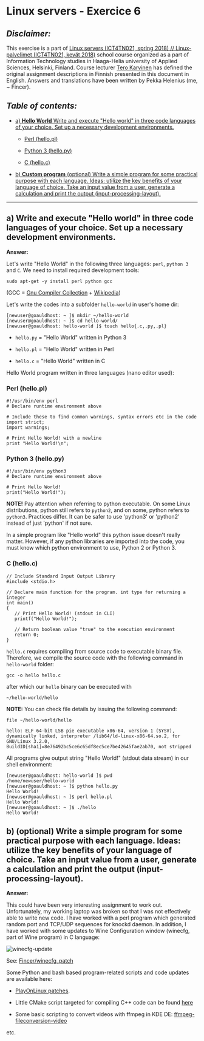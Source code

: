 Linux servers - Exercice 6
==============

*Disclaimer:*
--------------

This exercise is a part of [Linux servers (ICT4TN021, spring 2018) // Linux-palvelimet (ICT4TN021, kevät 2018)](http://www.haaga-helia.fi/fi/opinto-opas/opintojaksokuvaukset/ICT4TN021) school course organized as a part of Information Technology studies in Haaga-Helia university of Applied Sciences, Helsinki, Finland. Course lecturer [Tero Karvinen](http://terokarvinen.com/) has defined the original assignment descriptions in Finnish presented in this document in English. Answers and translations have been written by Pekka Helenius (me, ~ Fincer).

*Table of contents:*
--------------

- [a) **Hello World** Write and execute "Hello world" in three code languages of your choice. Set up a necessary development environments.](https://github.com/Fincer/linux_server_setup/blob/master/exercises/h6.md#a-write-and-execute-hello-world-in-three-code-languages-of-your-choice-set-up-a-necessary-development-environments)

    - [Perl (hello.pl)](https://github.com/Fincer/linux_server_setup/blob/master/exercises/h6.md#perl-hellopl)

    - [Python 3 (hello.py)](https://github.com/Fincer/linux_server_setup/blob/master/exercises/h6.md#python-3-hellopy)

    - [C (hello.c)](https://github.com/Fincer/linux_server_setup/blob/master/exercises/h6.md#c-helloc)

- [b) **Custom program** (optional) Write a simple program for some practical purpose with each language. Ideas: utilize the key benefits of your language of choice. Take an input value from a user, generate a calculation and print the output (input-processing-layout).](https://github.com/Fincer/linux_server_setup/blob/master/exercises/h6.md#b-optional-write-a-simple-program-for-some-practical-purpose-with-each-language-ideas-utilize-the-key-benefits-of-your-language-of-choice-take-an-input-value-from-a-user-generate-a-calculation-and-print-the-output-input-processing-layout)

--------------

**a)** Write and execute "Hello world" in three code languages of your choice. Set up a necessary development environments.
--------------

**Answer:**

Let's write "Hello World" in the following three languages: `perl`, `python 3` and `C`. We need to install required development tools:

```
sudo apt-get -y install perl python gcc
```

(GCC = [Gnu Compiler Collection](https://gcc.gnu.org/) + [Wikipedia](https://en.wikipedia.org/wiki/GNU_Compiler_Collection))

Let's write the codes into a subfolder `hello-world` in user's home dir:

```
[newuser@goauldhost: ~ ]$ mkdir ~/hello-world
[newuser@goauldhost: ~ ]$ cd hello-world/
[newuser@goauldhost: hello-world ]$ touch hello{.c,.py,.pl}
```

- `hello.py` = "Hello World" written in Python 3

- `hello.pl` = "Hello World" written in Perl

- `hello.c` = "Hello World" written in C

Hello World program written in three languages (nano editor used):

### Perl (hello.pl)

```
#!/usr/bin/env perl
# Declare runtime environment above

# Include these to find common warnings, syntax errors etc in the code
import strict;
import warnings;

# Print Hello World! with a newline
print "Hello World!\n";

```

### Python 3 (hello.py)

```
#!/usr/bin/env python3
# Declare runtime environment above

# Print Hello World!
print("Hello World!");

```

**NOTE!** Pay attention when referring to python executable. On some Linux distributions, python still refers to `python2`, and on some, python refers to `python3`. Practices differ. It can be safer to use 'python3' or 'python2' instead of just 'python' if not sure.

In a simple program like "Hello world" this python issue doesn't really matter. However, if any python libraries are imported into the code, you must know which python environment to use, Python 2 or Python 3. 

### C (hello.c)

```
// Include Standard Input Output Library
#include <stdio.h>

// Declare main function for the program. int type for returning a integer
int main()
{
   // Print Hello World! (stdout in CLI)
   printf("Hello World!");

   // Return boolean value "true" to the execution environment
   return 0;
}
```

`hello.c` requires compiling from source code to executable binary file. Therefore, we compile the source code with the following command in `hello-world` folder:

```
gcc -o hello hello.c
```

after which our `hello` binary can be executed with 

```
~/hello-world/hello
```

**NOTE:** You can check file details by issuing the following command:

```
file ~/hello-world/hello

hello: ELF 64-bit LSB pie executable x86-64, version 1 (SYSV), dynamically linked, interpreter /lib64/ld-linux-x86-64.so.2, for GNU/Linux 3.2.0, BuildID[sha1]=8e76492bc5ce6c65df8ec5ce7be42645fae2ab70, not stripped
```

All programs give output string "Hello World!" (stdout data stream) in our shell environment:

```
[newuser@goauldhost: hello-world ]$ pwd
/home/newuser/hello-world
[newuser@goauldhost: ~ ]$ python hello.py
Hello World!
[newuser@goauldhost: ~ ]$ perl hello.pl
Hello World!
[newuser@goauldhost: ~ ]$ ./hello
Hello World!
```

**b)** (optional) Write a simple program for some practical purpose with each language. Ideas: utilize the key benefits of your language of choice. Take an input value from a user, generate a calculation and print the output (input-processing-layout).
--------------

**Answer:**

This could have been very interesting assignment to work out. Unfortunately, my working laptop was broken so that I was not effectively able to write new code. I have worked with a perl program which generated random port and TCP/UDP sequences for knockd daemon. In addition, I have worked with some updates to Wine Configuration window (winecfg, part of Wine program) in C language:

![winecfg-update](https://i.imgur.com/SihmPUA.jpg)

See: [Fincer/winecfg_patch](https://github.com/Fincer/winecfg_patch)

Some Python and bash based program-related scripts and code updates are available here:

- [PlayOnLinux patches](https://github.com/Fincer/linux-patches-and-scripts/tree/master/playonlinux).

- Little CMake script targeted for compiling C++ code can be found [here](https://github.com/Fincer/linux-patches-and-scripts/tree/master/xclipshow)

- Some basic scripting to convert videos with ffmpeg in KDE DE: [ffmpeg-fileconversion-video](https://github.com/Fincer/linux-patches-and-scripts/blob/master/kde-servicemenus-multimediatools/ffmpeg-fileconversion-video.sh)

etc.

